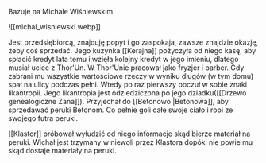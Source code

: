Bazuje na Michale Wiśniewskim. 

![[michal_wisniewski.webp]]

Jest przedsiębiorcą, znajduję popyt i go zaspokaja, zawsze znajdzie okazję, żeby coś sprzedać. Jego kuzynka [[Kerajna]] pożyczyła od niego kasę, aby spłacić kredyt lata temu i wzięła kolejny kredyt w jego imieniu, dlatego musiał uciec z Thor'Un. W Thor'Unie pracował jako fryzjer i barber. Gdy zabrani mu wszystkie wartościowe rzeczy w wyniku długów (w tym domu) spał na ulicy podczas pełni. Wtedy po raz pierwszy poczuł w sobie znaki likantropii. Jego likantropia jest odziedziczona po jego dziadku([[Drzewo genealogiczne Zana]]). Przyjechał do [[Betonowo |Betonowa]], aby sprzedawać peruki Betonom. Co pełnie goli całe swoje ciało i robi ze swojego futra peruki. 

[[Klastor]] próbował wyłudzić od niego informacje skąd bierze materiał na peruki. Wichał jest trzymany w niewoli przez Klastora dopóki nie powie mu skąd dostaje materiały na peruki. 




